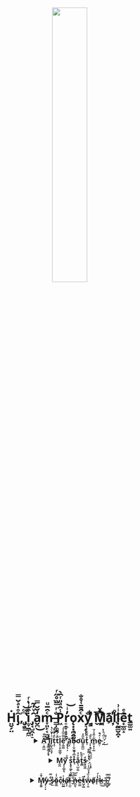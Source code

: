 <h1 align = "center">
  <img src = "https://avatars.githubusercontent.com/u/90175549?v=4", 
       width = 40%, 
       height = 40%
  >
  <br></br>
Ḣ̤̬̗̤î̡ͦ̇ͣ̆̿,̜͔͆ͨ͝ ̡͓͇̔͒i̫̞̱̩̭̼͒͑ͥͬͅ ̡̘̺̭͎̠̑ͮ̒̃a̬̪̒̆̌̿͜m̞͈̙͔̫̬̱ͨ̑̅ͧ ̶͇̩͚̯̐ͬ̿̏̊̋ͬP͖̾̑ͣ̎ͬ̑̀r̠̝̞̝̟̙̞̓ͥ͝ǫ͙͙̪̭̰̘xͨ̑̄̄͑̊̐͘y͉̗̹̐̚ ͔͇̬͗̃ͪͬ͞M͈͔̦̊̂̌͒ͯa͊҉̘lͬ̊l̩̰͇̬̭͓ͥ͗͢ȇ̟̲͚̝ͤͅt̳͚͍
</h1>
  
<h3 align = "center">
  <details>
    <summary> 
A̠͔͚̺ͫ͒ ̧̼͚̘͚̝̥͓ͩ͗̚l̲͈̲͉͈̘ȉ̩̲̦̼͙͍̹ͭ̓̆ͨ̔t͙̞̀ͩ̆͗ͦ͘t̅ͮ͐̿l̨͔̞̗̰͇̝̇e͔͚͇͂̿̎̂̇ͦ͡ ̗̥̗̣̙̂̀á̤͙b̴͓͎̫̝̲̋͌̎͊ͅơu̱͍̰̺̐̂ͤt̝̉̏̆́ͬ ̞̣̝̠ͦ̆́m̮̟̹̩̰̋͐̂ͣ͑̈e̵͈̠ͥͯ̀̚ ̯ͥ̈́ͪ̉:̾̐͜ </summary>
    <table align = "center">
      <tr>
        <th>P͍̈́̍̿̇ͦrͦ̏̈og̻͠r̮̥̳̪͔͎̻͗̆̊͛̋̑̾ȃ̸͌̐ͪͥ̾ͭm̬̈́̿̀m̛͓̻ï̳͊ͧ̾̓ṋ̭͙̭͋̀̀͢ͅg̍ͮ̑͋ͮ̓͋̀ ̨̙̙̱̬̞̓l̨̤̬̫̞a̷͈̝̱͕̝͈̘ͮ̓͋̄̒̄n̗̖͉͊̑ͭ̅͟g͕͙͕͈̙̳̋ͅu̷̜̭͖̣͐̾͗̓̉̃a̻̬̯͎̥ͭ̀͐͊g̣̑̒e͕͍̪͙̽̉͝</th>
        <th>M̹͎͙̣̺̋y̪̖̑ͮ͑̇͂̀ ̯̦̱̯͍͈͔̃̊ͬͪḩ͍͈̭̭̭͚̓ͅö̻̯̜́b̲̙͉̜̲ͦ̐̿ͣ͟b̤͙̪̱̮̳ͮ̾͂͂͌̍ỉ̆e͎̲̣̣s̟</th>
      </tr>
      <tr>
        <td>P̫̠̦͆͑ͧͩ̿yt͓̥̱̖͕̮̬̅̐̈̓̕hͥ̀͊̿͌͞ö̗̠́ͧn̰ͧͬͣ̅🐍</td>
        <td>P̡̯̱̰͕͔ṙ̸̥̬̹ͩ͗ͦ̂̚o̟̙̲̟̪̟̗͐͑g̻̻ͤ̽̽́rͨ̔ͮ̚͢a̷̝̞̜̲̤̣̍̓̒ͦ͋m͏̰̫̲ͅm̧̲̦̬̰̯͍͎̐̋i̘̘̱̹͙ͩ̄ͤ͒ͅn̢̙̣ͅǧ̲̞̼̦̜
        <br></br> 
          D̼̳̓̃ͭ͠ŗ̲͚̰̟̲̰͊̅͊a̭ͫ̉ͥ͒̈͋̚ẇ͊̈́i̭͓̙̥͙͌͂̌͐ͥͪ̕ṋ̖͇̳̘̞͌͐̂̅̎̋͂g̺̰̲̞͕̲̲
        <br></br>
          M̸̯̰̠͍͎̯á͈̱͇̅̉͑̎ͣķ̞ͩͬ̍̉̓ͧ͋i̛̹̘̯̘̹̟̳̔̈n̠̪̭̳̤̕ͅg̼̗̹͓̦͍͕̿͛ͩ͑ ̌͑̀̈ͫb͍͓͖̹̘͚́e͇͌͟ͅa̧̙̻͇̘͙̙͆t̡̫̪̍ͦ̀̏̋̅͆s͍̹̯͉̖͉
        <br></br>
          ẁ͎̰̈́ͤ̋̍ͤͫả͍̻͈̗͕̱̂̉t͎̯̒͛c͉̖̖̻̯̖͐͝h̯̬̞̖̑̌̄̏̑̚͝ȋ̹̙n͚͕̥͚̪g͔̪͙̭͈̣͉͊ͥͧ̕ ̑͏̫͔͙͍͖ą͍͚͈͔͖̟̮̋͒n̻̻͙͇͍̯̾̓̚ͅi̦͕͈̿̃ͮ͛́ͮ͋m̴ͦ̾̓̌é̬</td>
      </tr>
    </table>
  </details>
</h3>

<h3 align = "center">
  <details>
    <summary>M̯̯y̝̟̳̝̖̌ ̃ͦ͏̘s̨̥̹͇̗̝͖̭͋t͉̉ͫ͑̂ͅa̖͉̺̠͚̐ͦͣṱ̰̇ͪͤ͟s̵̫͈͖̭ͩ ̓̉̾̑̂͊͏̠͎̙͖̟̩:̦͙̥̎̈́̏̀͐ͦ </summary>
    <img src = "https://github-profile-trophy.vercel.app/?username=Proxy1Mallet&theme=dark_lover">
  </details>
</h3>

<h3 align = "center">
<details>
<summary>Ṁ̸̧̱̮̄̇y̷̜͕͙̾ ̷̳͋̿s̷̩̲̔ǒ̴̬͇̍͑c̴̞͒̕i̵̺̺̲̍á̸̢͙͘l̵͔̼̤̋͊ ̴̬̆̈́͝n̶̯̼̽̿ͅe̶̼͇͐t̴̛̺̗̳̃ẅ̴̟̠̱͗̈́ố̸̞r̷͓̔̾́k̶̪̀͜ ̶͇̽:̷̩͇̟͌̿ ̸͇̩̊̿ </summary>
<br><a href = "https://t.me/Proxy1Mallet", target="_blank"><img src = "https://kangaviv.com/wp-content/uploads/2020/10/telegram-1.png", width = 60px></br>
</details>
</h3>
